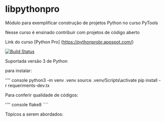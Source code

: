 # libpythonpro
Módulo para exemplificar construção de projetos Python no curso PyTools

Nesse curso é ensinado contribuir com projetos de código aberto

Link do curso [Python Pro] (https://pythonprobr.appspot.com/)

[![Build Status](https://app.travis-ci.com/Sula32/libpythonpro.svg?branch=main)](https://app.travis-ci.com/Sula32/libpythonpro)

Suportada versão 3 de Python

para instalar:

'''' console
python3 -m venv .venv
source .venv/Scripts\activate
pip install -r requeriments-dev.tx


Para conferir qualidade de códigos:

'''' console
flake8
´´´´


Tópicos a serem abordados:

